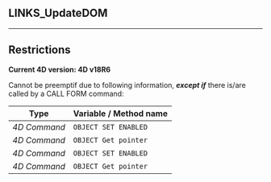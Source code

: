 ﻿## LINKS_UpdateDOM---## Restrictions**Current 4D version: 4D v18R6**Cannot be preemptif due to following information, ***except if*** there is/are called by a CALL FORM command:|Type|Variable / Method name||------|------||*4D Command*|`OBJECT SET ENABLED`||*4D Command*|`OBJECT Get pointer`||*4D Command*|`OBJECT SET ENABLED`||*4D Command*|`OBJECT Get pointer`|